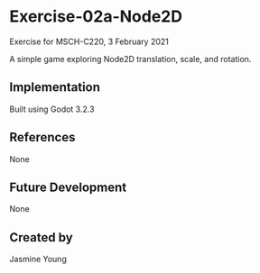 
# Exercise-02a-Node2D
Exercise for MSCH-C220, 3 February 2021

A simple game exploring Node2D translation, scale, and rotation.

## Implementation
Built using Godot 3.2.3

## References
None

## Future Development
None

## Created by 
Jasmine Young
